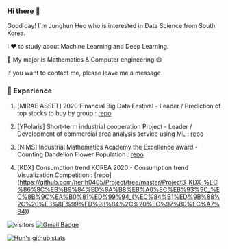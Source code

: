 ### Hi there 👋

Good day! I`m Junghun Heo who is interested in Data Science from South Korea.

I ❤️ to study about Machine Learning and Deep Learning.   

💪 My major is Mathematics & Computer engineering 😄

If you want to contact me, please leave me a message.

### 💫 Experience

1. [MIRAE ASSET] 2020 Financial Big Data Festival - Leader / Prediction of top stocks to buy by group : [repo](https://github.com/herjh0405/Project/tree/master/Project2_%EB%AF%B8%EB%9E%98%EC%97%90%EC%85%8B%EB%8C%80%EC%9A%B0_%EC%A3%BC%EC%8B%9D%EB%A7%A4%EB%A7%A4%20%EA%B3%A0%EA%B0%9D%EC%88%98%20%EC%98%88%EC%B8%A1(%EC%84%B1%EC%9D%B5%2C%20%EC%84%B1%ED%9B%88))

2. [YPolaris] Short-term industrial cooperation Project - Leader / Development of commercial area analysis service using ML : [repo](https://github.com/herjh0405/Project/tree/master/Project4_YPolaris_%EC%83%81%EA%B6%8C%EB%B6%84%EC%84%9D%EC%84%9C%EB%B9%84%EC%8A%A4_(%EA%B8%B0%ED%98%B8%2C%20%EA%B0%80%EC%98%81%2C%20%EB%8B%A4%EB%AF%B8))

3. [NIMS] Industrial Mathematics Academy the Excellence award - Counting Dandelion Flower Population : [repo](https://github.com/herjh0405/Project/tree/master/Project5_NIMS(%EB%AF%BC%EB%93%A4%EB%A0%88%EA%BD%83%20%EA%B0%9C%EC%B2%B4%20%EC%88%98%20%EC%84%B8%EA%B8%B0))

4. [KDX] Consumption trend KOREA 2020 - Consumption trend Visualization Competition : [repo]
(https://github.com/herjh0405/Project/tree/master/Project3_KDX_%EC%86%8C%EB%B9%84%ED%8A%B8%EB%A0%8C%EB%93%9C_%EC%8B%9C%EA%B0%81%ED%99%94_(%EC%84%B1%ED%9B%88%2C%20%EB%8F%99%ED%98%84%2C%20%EC%97%B0%EC%A7%84))

![visitors](https://visitor-badge.glitch.me/badge?page_id=herjh0405.visitor-badge)
 [![Gmail Badge](https://img.shields.io/badge/Gmail-d14836?style=flat-square&logo=Gmail&logoColor=white&link=mailto:herjh0405@gmail.com)](mailto:herjh0405@gmail.com)

[![Hun's github stats](https://github-readme-stats.vercel.app/api?username=herjh0405&count_private=true&show_icons=true&theme=ayu-mirage)](https://github.com/anuraghazra/github-readme-stats)



<!--
**herjh0405/herjh0405** is a ✨ _special_ ✨ repository because its `README.md` (this file) appears on your GitHub profile.

Here are some ideas to get you started:

- 🔭 I’m currently working on ...
- 🌱 I’m currently learning ...
- 👯 I’m looking to collaborate on ...
- 🤔 I’m looking for help with ...
- 💬 Ask me about ...
- 📫 How to reach me: ...
- 😄 Pronouns: ...
- ⚡ Fun fact: ...
-->
